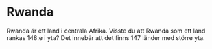 # Rwanda

Rwanda är ett land i centrala Afrika. Visste du att Rwanda som ett land rankas
148:e i yta? Det innebär att det finns 147 länder med större yta.
